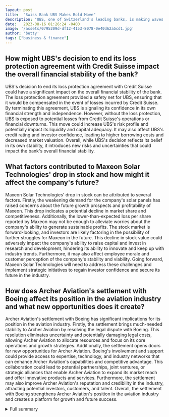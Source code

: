```yaml
---
layout: post
title:  "Swiss Bank UBS Makes Bold Move"
description: "UBS, one of Switzerland's leading banks, is making waves in the financial world with its recent decision."
date:   2023-08-16 01:26:24 -0400
image: '/assets/0795209d-df12-4153-8078-0e40d62a5cd1.jpg'
author: 'betty'
tags: ["business & finance"]
---
```


## How might UBS's decision to end its loss protection agreement with Credit Suisse impact the overall financial stability of the bank?
UBS's decision to end its loss protection agreement with Credit Suisse could have a significant impact on the overall financial stability of the bank. The loss protection agreement provided a safety net for UBS, ensuring that it would be compensated in the event of losses incurred by Credit Suisse. By terminating this agreement, UBS is signaling its confidence in its own financial strength and independence. However, without the loss protection, UBS is exposed to potential losses from Credit Suisse's operations or financial downturns. This move could increase UBS's risk profile and potentially impact its liquidity and capital adequacy. It may also affect UBS's credit rating and investor confidence, leading to higher borrowing costs and decreased market valuation. Overall, while UBS's decision reflects its belief in its own stability, it introduces new risks and uncertainties that could impact the bank's overall financial stability.

## What factors contributed to Maxeon Solar Technologies' drop in stock and how might it affect the company's future?
Maxeon Solar Technologies' drop in stock can be attributed to several factors. Firstly, the weakening demand for the company's solar panels has raised concerns about the future growth prospects and profitability of Maxeon. This drop indicates a potential decline in market share and competitiveness. Additionally, the lower-than-expected loss per share reported by Maxeon may not be enough to alleviate worries about the company's ability to generate sustainable profits. The stock market is forward-looking, and investors are likely factoring in the possibility of further struggles for Maxeon in the future. This decline in stock value could adversely impact the company's ability to raise capital and invest in research and development, hindering its ability to innovate and keep up with industry trends. Furthermore, it may also affect employee morale and customer perception of the company's stability and viability. Going forward, Maxeon Solar Technologies will need to address these challenges and implement strategic initiatives to regain investor confidence and secure its future in the industry.

## How does Archer Aviation's settlement with Boeing affect its position in the aviation industry and what new opportunities does it create?
Archer Aviation's settlement with Boeing has significant implications for its position in the aviation industry. Firstly, the settlement brings much-needed stability to Archer Aviation by resolving the legal dispute with Boeing. This resolution eliminates uncertainty and potentially damaging legal costs, allowing Archer Aviation to allocate resources and focus on its core operations and growth strategies. Additionally, the settlement opens doors for new opportunities for Archer Aviation. Boeing's involvement and support could provide access to expertise, technology, and industry networks that can enhance Archer Aviation's capabilities and competitive advantage. This collaboration could lead to potential partnerships, joint ventures, or strategic alliances that enable Archer Aviation to expand its market reach and offer innovative products and services. Furthermore, the settlement may also improve Archer Aviation's reputation and credibility in the industry, attracting potential investors, customers, and talent. Overall, the settlement with Boeing strengthens Archer Aviation's position in the aviation industry and creates a platform for growth and future success.


<details>
        <summary>Full summary</summary>
<p>Swiss Bank UBS Makes Bold Move</p>
<p>UBS, one of Switzerland's leading banks, is making waves in the financial world with its recent decision. The bank has ended its loss protection agreement with Credit Suisse, causing UBS stock to increase by 4.6%. This move signifies UBS's confidence in its own financial stability and independence.</p>
<p>Despite this positive news for UBS, Six Flags amusement park stock has slipped by 2.5% after missing second-quarter estimates. The park operator reported earnings of $20.6 million, falling short of Wall Street expectations. The company's revenue of $443.7 million also failed to meet forecasts.</p>
<p>Another company facing challenges is Maxeon Solar Technologies, whose stock tumbled by 26%. This drop comes as demand weakens for the company's solar panels. Although Maxeon reported a lower loss per share than expected, doubts linger about the future demand for its products.</p>
<p>In contrast, Savers Value Village thrift store retailer experienced a boost in its stock value, climbing nearly 6% following an impressive earnings report. The company reported earnings per share of $0.22, beating analysts' estimates. Savers Value Village's revenue of $379.10 million for the quarter exceeded analyst expectations as well.</p>
<p>Archer Aviation, a leading player in the aviation industry, saw its shares soar by 23% after reaching a settlement in a lawsuit with Boeing. This settlement brings much-needed stability to Archer Aviation and opens doors for new opportunities.</p>
<p>IonQ, a prominent quantum computing company, surpassed expectations with record-setting bookings of $28 million in the second quarter. The company also raised its 2023 bookings outlook to $56 million. While IonQ recognized revenue of $5.5 million, it reported a net loss of $43.7 million. Analysts maintain a moderate buy consensus rating on IonQ stock.</p>
<p>These recent events have created a whirlwind of excitement and concern in the stock market. From UBS's bold move to Maxeon's struggle with demand, the market's ups and downs continue to keep investors on their toes. As each company navigates through challenges and milestones, the financial landscape evolves, shaping the future of these industries.</p>
</details>